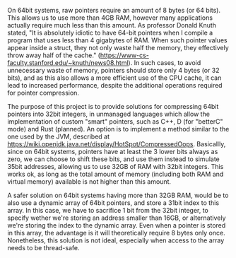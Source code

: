 On 64bit systems, raw pointers require an amount of 8 bytes (or 64 bits). This allows us to use more than 4GB RAM, however many applications actually require much less than this amount. As professor Donald Knuth stated, "It is absolutely idiotic to have 64-bit pointers when I compile a program that uses less than 4 gigabytes of RAM. When such pointer values appear inside a struct, they not only waste half the memory, they effectively throw away half of the cache." (https://www-cs-faculty.stanford.edu/~knuth/news08.html). In such cases, to avoid unnecessary waste of memory, pointers should store only 4 bytes (or 32 bits), and as this also allows a more efficient use of the CPU cache, it can lead to increased performance, despite the additional operations required for pointer compression.

The purpose of this project is to provide solutions for compressing 64bit pointers into 32bit integers, in unmanaged languages which allow the implementation of custom "smart" pointers, such as C++, D (for "betterC" mode) and Rust (planned). An option is to implement a method similar to the one used by the JVM, described at https://wiki.openjdk.java.net/display/HotSpot/CompressedOops. Basicallly, since on 64bit systems, pointers have at least the 3 lower bits always as zero, we can choose to shift these bits, and use them instead to simulate 35bit addresses, allowing us to use 32GB of RAM with 32bit integers. This works ok, as long as the total amount of memory (including both RAM and virtual memory) available is not higher than this amount.

A safer solution on 64bit systems having more than 32GB RAM, would be to also use a dynamic array of 64bit pointers, and store a 31bit index to this array. In this case, we have to sacrifice 1 bit from the 32bit integer, to specify wether we're storing an address smaller than 16GB, or alternatively we're storing the index to the dynamic array. Even when a pointer is stored in this array, the advantage is it will theoretically require 8 bytes only once. Nonetheless, this solution is not ideal, especially when access to the array needs to be thread-safe.
